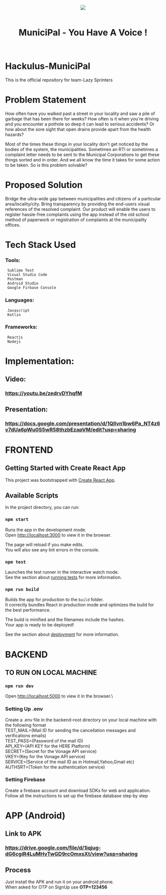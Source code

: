 <div align="center">

<img src="./webwork/frontend/public/images/Logo.png" />

<br />
<br />

# MuniciPal - You Have A Voice !

</div>

<br />

# Hackulus-MuniciPal

 This is the official repository for team-Lazy Sprinters
 
 # Problem Statement

How often have you walked past a street in your locality and saw a pile of garbage that has been there for weeks? How often is it when you're driving and you encounter a pothole so deep it can lead to serious accidents? Or how about the sore sight that open drains provide apart from the health hazards?

Most of the times these things in your locality don't get noticed by the bodies of the system, the municipalities. Sometimes an RTI or sometimes a complaint letter needs to be sent to the Municipal Corporations to get these things sorted and in order. And we all know the time it takes for some action to be taken. So is this problem solvable?


# Proposed Solution

Bridge the ultra-wide gap between municipalities and citizens of a particular area/locality/city. Bring transparency by providing the end-users visual references of the resolved complaint. Our product will enable the users to register hassle-free complaints using the app instead of the old school method of paperwork or registration of complaints at the municipality offices.
 
# Tech Stack Used

  ### Tools:
     Sublime Text
     Visual Studio Code
     Postman
     Android Studio
     Google Firbase Console
  ### Languages:
     Javascript
     Kotlin
  ### Frameworks:
     Reactjs
     Nodejs 
     
     
# Implementation:
 
 ## Video: 
  ### https://youtu.be/zedrvDYhqfM

 ## Presentation: 
  ### https://docs.google.com/presentation/d/1QIlvn1bw6Pa_NT4z6v7dUa6pWu0S5wR58thzbEzapVM/edit?usp=sharing
  

# FRONTEND

## Getting Started with Create React App

This project was bootstrapped with [Create React App](https://github.com/facebook/create-react-app).

## Available Scripts

In the project directory, you can run:

### `npm start`

Runs the app in the development mode.\
Open [http://localhost:3000](http://localhost:3000) to view it in the browser.

The page will reload if you make edits.\
You will also see any lint errors in the console.

### `npm test`

Launches the test runner in the interactive watch mode.\
See the section about [running tests](https://facebook.github.io/create-react-app/docs/running-tests) for more information.

### `npm run build`

Builds the app for production to the `build` folder.\
It correctly bundles React in production mode and optimizes the build for the best performance.

The build is minified and the filenames include the hashes.\
Your app is ready to be deployed!

See the section about [deployment](https://facebook.github.io/create-react-app/docs/deployment) for more information.
  
# BACKEND
## TO RUN ON LOCAL MACHINE

### `npm run dev` 

Open [http://localhost:5000](http://localhost:5000) to view it in the browser.\

### Setting Up .env

Create a .env file in the backend-root directory on your local machine with the following format<br>
TEST_MAIL=(Mail ID for sending the cancellation messages and verifications emails)<br>
TEST_PASS=(Password of the mail ID)<br>
API_KEY=(API KEY for the HERE Platform)<br>
SECRET=(Secret for the Vonage API service)<br>
VKEY=(Key for the Vonage API service)<br>
SERVICE=(Service of the mail ID as in Hotmail,Yahoo,Gmail etc)<br>
AUTHSRT=(Token for the authentication service)<br>

### Setting Firebase

Create a firebase account and download SDKs for web and application.\
Follow all the instructions to set up the firebase database step by step

# APP (Android)

## Link to APK
### https://drive.google.com/file/d/1iqjug-dG6cgiR4LuMHvTwGD9rcOmxsXt/view?usp=sharing

## Process
Just install the APK and run it on your android phone.\
When asked for OTP on SignUp use **OTP=123456**
